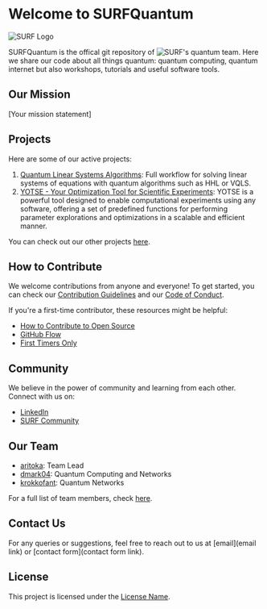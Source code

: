 # Welcome to SURFQuantum

![SURF Logo](https://upload.wikimedia.org/wikipedia/commons/4/4b/SURF_logo_svg.svg)

SURFQuantum is the offical git repository of ![SURF](https://www.surf.nl/)'s quantum team. Here we share our code about all things quantum: quantum computing, quantum internet but also workshops, tutorials and useful software tools.
## Our Mission

[Your mission statement]

## Projects

Here are some of our active projects:

1. [Quantum Linear Systems Algorithms](https://github.com/SURFQuantum/qc-quantum-linear-systems): Full workflow for solving linear systems of equations with quantum algorithms such as HHL or VQLS.
2. [YOTSE - Your Optimization Tool for Scientific Experiments](https://github.com/SURFQuantum/yotse): YOTSE is a powerful tool designed to enable computational experiments using any software, offering a set of predefined functions for performing parameter explorations and optimizations in a scalable and efficient manner.

You can check out our other projects [here](https://github.com/orgs/SURFQuantum/repositories).

## How to Contribute

We welcome contributions from anyone and everyone! To get started, you can check our [Contribution Guidelines](link) and our [Code of Conduct](link).

If you're a first-time contributor, these resources might be helpful:

- [How to Contribute to Open Source](https://opensource.guide/how-to-contribute/)
- [GitHub Flow](https://guides.github.com/introduction/flow/)
- [First Timers Only](https://www.firsttimersonly.com/)

## Community

We believe in the power of community and learning from each other. Connect with us on:

- [LinkedIn](https://www.linkedin.com/company/surf)
- [SURF Community](https://communities.surf.nl/future-computing-and-networking)

## Our Team
- [aritoka](https://github.com/aritoka): Team Lead
- [dmark04](https://github.com/dmark04): Quantum Computing and Networks
- [krokkofant](https://github.com/krokkofant): Quantum Networks

For a full list of team members, check [here](https://www.surf.nl/quantum-computing).

## Contact Us

For any queries or suggestions, feel free to reach out to us at [email](email link) or [contact form](contact form link).

## License

This project is licensed under the [License Name](link).
